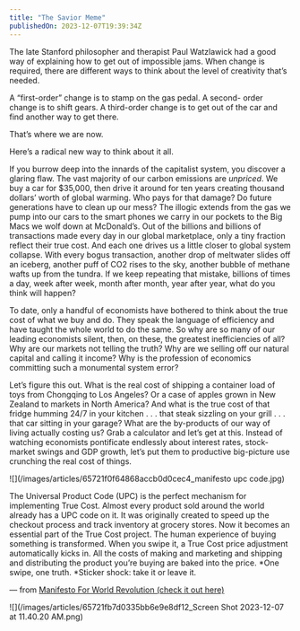 ```yaml
---
title: "The Savior Meme"
publishedOn: 2023-12-07T19:39:34Z
---
```


The late Stanford philosopher and therapist Paul Watzlawick had a good way of explaining how to get out of impossible jams. When change is required, there are different ways to think about the level of creativity that’s needed.

A “first-order” change is to stamp on the gas pedal. A second- order change is to shift gears. A third-order change is to get out of the car and find another way to get there.

That’s where we are now. 

Here’s a radical new way to think about it all.

If you burrow deep into the innards of the capitalist system, you discover a glaring flaw. The vast majority of our carbon emissions are *unpriced*. We buy a car for $35,000, then drive it around for ten years creating thousand dollars’ worth of global warming. Who pays for that damage? Do future generations have to clean up our mess? The illogic extends from the gas we pump into our cars to the smart phones we carry in our pockets to the Big Macs we wolf down at McDonald’s. Out of the billions and billions of transactions made every day in our global marketplace, only a tiny fraction reflect their true cost. And each one drives us a little closer to global system collapse. With every bogus transaction, another drop of meltwater slides off an iceberg, another puff of CO2 rises to the sky, another bubble of methane wafts up from the tundra. If we keep repeating that mistake, billions of times a day, week after week, month after month, year after year, what do you think will happen?

To date, only a handful of economists have bothered to think about the true cost of what we buy and do. They speak the language of efficiency and have taught the whole world to do the same. So why are so many of our leading economists silent, then, on these, the greatest inefficiencies of all? Why are our markets not telling the truth? Why are we selling off our natural capital and calling it income? Why is the profession of economics committing such a monumental system error?

Let’s figure this out. What is the real cost of shipping a container load of toys from Chongqing to Los Angeles? Or a case of apples grown in New Zealand to markets in North America? And what is the true cost of that fridge humming 24/7 in your kitchen . . . that steak sizzling on your grill . . . that car sitting in your garage? What are the by-products of our way of living actually costing us? Grab a calculator and let’s get at this. Instead of watching economists pontificate endlessly about interest rates, stock-market swings and GDP growth, let’s put them to productive big-picture use crunching the real cost of things. 

![](/images/articles/65721f0f64868accb0d0cec4_manifesto upc code.jpg)

The Universal Product Code (UPC) is the perfect mechanism for implementing True Cost. Almost every product sold around the world already has a UPC code on it. It was originally created to speed up the checkout process and track inventory at grocery stores. Now it becomes an essential part of the True Cost project. The human experience of buying something is transformed. When you swipe it, a True Cost price adjustment automatically kicks in. All the costs of making and marketing and shipping and distributing the product you’re buying are baked into the price. *One swipe, one truth. *Sticker shock: take it or leave it.

— from [Manifesto For World Revolution (check it out here)](https://subscribe.adbusters.org/products/a-manifesto-for-world-revolution)

![](/images/articles/65721fb7d0335bb6e9e8df12_Screen Shot 2023-12-07 at 11.40.20 AM.png)